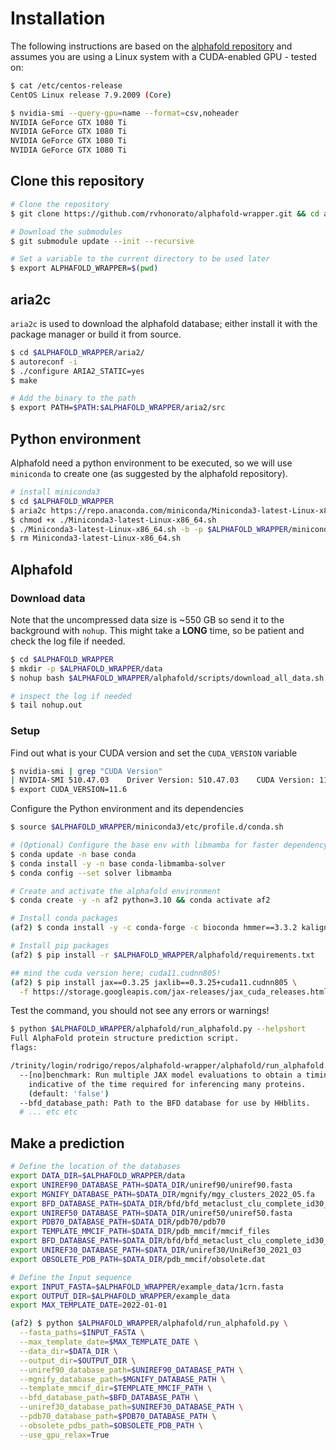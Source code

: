 # Installation

The following instructions are based on the [alphafold repository](https://github.com/google-deepmind/alphafold) and assumes you are using a Linux system with a CUDA-enabled GPU - tested on:

```bash
$ cat /etc/centos-release
CentOS Linux release 7.9.2009 (Core)

$ nvidia-smi --query-gpu=name --format=csv,noheader
NVIDIA GeForce GTX 1080 Ti
NVIDIA GeForce GTX 1080 Ti
NVIDIA GeForce GTX 1080 Ti
NVIDIA GeForce GTX 1080 Ti
```

## Clone this repository

```bash
# Clone the repository
$ git clone https://github.com/rvhonorato/alphafold-wrapper.git && cd alphafold-wrapper

# Download the submodules
$ git submodule update --init --recursive

# Set a variable to the current directory to be used later
$ export ALPHAFOLD_WRAPPER=$(pwd)
```

## aria2c

`aria2c` is used to download the alphafold database; either install it with the package manager or  build it from source.

```bash
$ cd $ALPHAFOLD_WRAPPER/aria2/
$ autoreconf -i
$ ./configure ARIA2_STATIC=yes
$ make

# Add the binary to the path
$ export PATH=$PATH:$ALPHAFOLD_WRAPPER/aria2/src
```

## Python environment

Alphafold need a python environment to be executed, so we will use `miniconda` to create one (as suggested by the alphafold repository).

```bash
# install miniconda3
$ cd $ALPHAFOLD_WRAPPER
$ aria2c https://repo.anaconda.com/miniconda/Miniconda3-latest-Linux-x86_64.sh
$ chmod +x ./Miniconda3-latest-Linux-x86_64.sh
$ ./Miniconda3-latest-Linux-x86_64.sh -b -p $ALPHAFOLD_WRAPPER/miniconda3
$ rm Miniconda3-latest-Linux-x86_64.sh
```

## Alphafold

### Download data

Note that the uncompressed data size is ~550 GB so send it to the background with `nohup`. This might take a **LONG** time, so be patient and check the log file if needed.

```bash
$ cd $ALPHAFOLD_WRAPPER
$ mkdir -p $ALPHAFOLD_WRAPPER/data
$ nohup bash $ALPHAFOLD_WRAPPER/alphafold/scripts/download_all_data.sh $ALPHAFOLD_WRAPPER/data &

# inspect the log if needed
$ tail nohup.out
```

### Setup

Find out what is your CUDA version and set the `CUDA_VERSION` variable

```bash
$ nvidia-smi | grep "CUDA Version"
| NVIDIA-SMI 510.47.03    Driver Version: 510.47.03    CUDA Version: 11.6     |
$ export CUDA_VERSION=11.6
```

Configure the Python environment and its dependencies

```bash
$ source $ALPHAFOLD_WRAPPER/miniconda3/etc/profile.d/conda.sh

# (Optional) Configure the base env with libmamba for faster dependency solution
$ conda update -n base conda
$ conda install -y -n base conda-libmamba-solver
$ conda config --set solver libmamba

# Create and activate the alphafold environment
$ conda create -y -n af2 python=3.10 && conda activate af2

# Install conda packages
(af2) $ conda install -y -c conda-forge -c bioconda hmmer==3.3.2 kalign3 hhsuite==3.3.0 openmm=7.7.0 cudatoolkit==${CUDA_VERSION} pdbfixer pip

# Install pip packages
(af2) $ pip install -r $ALPHAFOLD_WRAPPER/alphafold/requirements.txt

## mind the cuda version here; cuda11.cudnn805!
(af2) $ pip install jax==0.3.25 jaxlib==0.3.25+cuda11.cudnn805 \
  -f https://storage.googleapis.com/jax-releases/jax_cuda_releases.html
```

Test the command, you should not see any errors or warnings!

```bash
$ python $ALPHAFOLD_WRAPPER/alphafold/run_alphafold.py --helpshort
Full AlphaFold protein structure prediction script.
flags:

/trinity/login/rodrigo/repos/alphafold-wrapper/alphafold/run_alphafold.py:
  --[no]benchmark: Run multiple JAX model evaluations to obtain a timing that excludes the compilation time, which should be more
    indicative of the time required for inferencing many proteins.
    (default: 'false')
  --bfd_database_path: Path to the BFD database for use by HHblits.
  # ... etc etc
```

## Make a prediction

```bash
# Define the location of the databases
export DATA_DIR=$ALPHAFOLD_WRAPPER/data
export UNIREF90_DATABASE_PATH=$DATA_DIR/uniref90/uniref90.fasta
export MGNIFY_DATABASE_PATH=$DATA_DIR/mgnify/mgy_clusters_2022_05.fa
export BFD_DATABASE_PATH=$DATA_DIR/bfd/bfd_metaclust_clu_complete_id30_c90_final_seq.sorted_opt
export UNIREF50_DATABASE_PATH=$DATA_DIR/uniref50/uniref50.fasta
export PDB70_DATABASE_PATH=$DATA_DIR/pdb70/pdb70
export TEMPLATE_MMCIF_PATH=$DATA_DIR/pdb_mmcif/mmcif_files
export BFD_DATABASE_PATH=$DATA_DIR/bfd/bfd_metaclust_clu_complete_id30_c90_final_seq.sorted_opt
export UNIREF30_DATABASE_PATH=$DATA_DIR/uniref30/UniRef30_2021_03
export OBSOLETE_PDB_PATH=$DATA_DIR/pdb_mmcif/obsolete.dat

# Define the Input sequence
export INPUT_FASTA=$ALPHAFOLD_WRAPPER/example_data/1crn.fasta
export OUTPUT_DIR=$ALPHAFOLD_WRAPPER/example_data
export MAX_TEMPLATE_DATE=2022-01-01

(af2) $ python $ALPHAFOLD_WRAPPER/alphafold/run_alphafold.py \
  --fasta_paths=$INPUT_FASTA \
  --max_template_date=$MAX_TEMPLATE_DATE \
  --data_dir=$DATA_DIR \
  --output_dir=$OUTPUT_DIR \
  --uniref90_database_path=$UNIREF90_DATABASE_PATH \
  --mgnify_database_path=$MGNIFY_DATABASE_PATH \
  --template_mmcif_dir=$TEMPLATE_MMCIF_PATH \
  --bfd_database_path=$BFD_DATABASE_PATH \
  --uniref30_database_path=$UNIREF30_DATABASE_PATH \
  --pdb70_database_path=$PDB70_DATABASE_PATH \
  --obsolete_pdbs_path=$OBSOLETE_PDB_PATH \
  --use_gpu_relax=True
```
